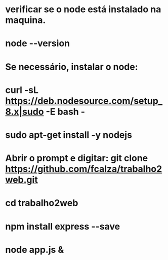 # verificar se o node está instalado na maquina.
# node --version

# Se necessário, instalar o node:
# curl -sL https://deb.nodesource.com/setup_8.x|sudo -E bash -
# sudo apt-get install -y nodejs

# Abrir o prompt  e digitar: git clone https://github.com/fcalza/trabalho2web.git

# cd trabalho2web
# npm install express --save
# node app.js &

